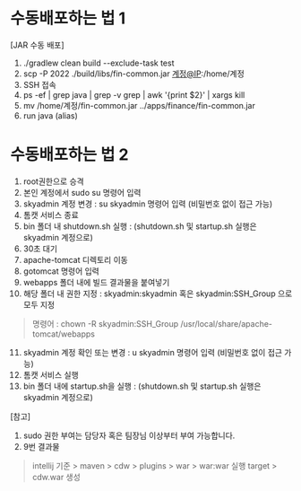 # 수동배포하는 법 1

[JAR 수동 배포]

1. ./gradlew clean build --exclude-task test
2. scp -P 2022 ./build/libs/fin-common.jar [계정@IP](mailto:계정@IP):/home/계정
3. SSH 접속
4. ps -ef | grep java | grep -v grep | awk '{print $2}' | xargs kill
5. mv /home/계정/fin-common.jar ../apps/finance/fin-common.jar
6. run java (alias)


# 수동배포하는 법 2
1. root권한으로 승격 
2. 본인 계정에서 sudo su 명령어 입력
3. skyadmin 계정 변경 : su skyadmin 명령어 입력 (비밀번호 없이 접근 가능)
4. 톰캣 서비스 종료
5. bin 폴더 내 shutdown.sh 실행 : (shutdown.sh 및 startup.sh 실행은 skyadmin 계정으로)
6. 30초 대기
7. apache-tomcat 디렉토리 이동
8. gotomcat 명령어 입력
9. webapps 폴더 내에 빌드 결과물을 붙여넣기
10. 해당 폴더 내 권한 지정 : skyadmin:skyadmin 혹은 skyadmin:SSH_Group 으로 모두 지정
> 명령어 : chown -R skyadmin:SSH_Group /usr/local/share/apache-tomcat/webapps
11. skyadmin 계정 확인 또는 변경 : u skyadmin 명령어 입력 (비밀번호 없이 접근 가능)
12. 톰캣 서비스 실행
13. bin 폴더 내에 startup.sh을 실행 : (shutdown.sh 및 startup.sh 실행은 skyadmin 계정으로)

[참고]
1. sudo 권한 부여는 담당자 혹은 팀장님 이상부터 부여 가능합니다.
2. 9번 결과물 
> intellij 기준 > maven > cdw > plugins > war > war:war 실행
> target > cdw.war 생성 
